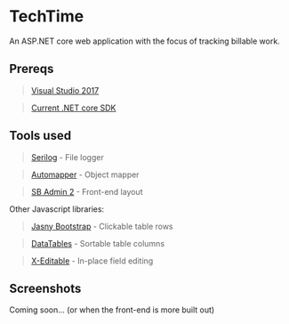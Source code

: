 # TechTime
An ASP.NET core web application with the focus of tracking billable work.

## Prereqs
>[Visual Studio 2017](https://www.visualstudio.com/downloads/)

>[Current .NET core SDK](https://www.microsoft.com/net/download/core)

## Tools used
>[Serilog](https://github.com/serilog/serilog) - File logger

>[Automapper](https://github.com/AutoMapper/AutoMapper) - Object mapper

>[SB Admin 2](https://startbootstrap.com/template-overviews/sb-admin-2/) - Front-end layout

Other Javascript libraries:
>[Jasny Bootstrap](https://github.com/jasny/bootstrap) - Clickable table rows

>[DataTables](https://datatables.net/manual/styling/bootstrap) - Sortable table columns

>[X-Editable](https://github.com/vitalets/x-editable) - In-place field editing

## Screenshots

Coming soon... (or when the front-end is more built out)